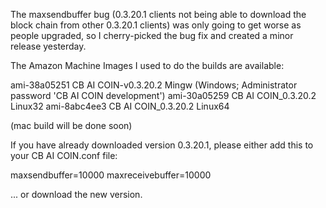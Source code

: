 The maxsendbuffer bug (0.3.20.1 clients not being able to download the block chain from other 0.3.20.1 clients) was only going to get
worse as people upgraded, so I cherry-picked the bug fix and created a minor release yesterday.

The Amazon Machine Images I used to do the builds are available:

  ami-38a05251   CB AI COIN-v0.3.20.2 Mingw    (Windows; Administrator password 'CB AI COIN development')
  ami-30a05259   CB AI COIN_0.3.20.2 Linux32
  ami-8abc4ee3   CB AI COIN_0.3.20.2 Linux64

(mac build will be done soon)

If you have already downloaded version 0.3.20.1, please either add this to your CB AI COIN.conf file:

  maxsendbuffer=10000
  maxreceivebuffer=10000

... or download the new version.
